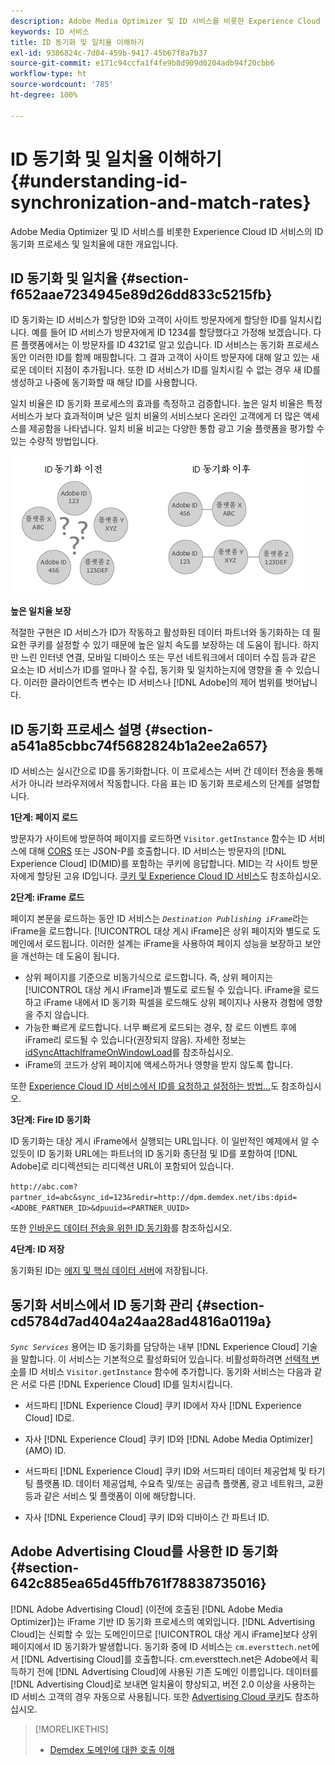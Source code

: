 ```yaml
---
description: Adobe Media Optimizer 및 ID 서비스를 비롯한 Experience Cloud ID 서비스의 ID 동기화 프로세스 및 일치율에 대한 개요입니다.
keywords: ID 서비스
title: ID 동기화 및 일치율 이해하기
exl-id: 9386824c-7d04-459b-9417-45b67f8a7b37
source-git-commit: e171c94ccfa1f4fe9b8d909d0204adb94f20cbb6
workflow-type: ht
source-wordcount: '785'
ht-degree: 100%

---
```


# ID 동기화 및 일치율 이해하기{#understanding-id-synchronization-and-match-rates}

Adobe Media Optimizer 및 ID 서비스를 비롯한 Experience Cloud ID 서비스의 ID 동기화 프로세스 및 일치율에 대한 개요입니다.

## ID 동기화 및 일치율 {#section-f652aae7234945e89d26dd833c5215fb}

ID 동기화는 ID 서비스가 할당한 ID와 고객이 사이트 방문자에게 할당한 ID를 일치시킵니다. 예를 들어 ID 서비스가 방문자에게 ID 1234를 할당했다고 가정해 보겠습니다. 다른 플랫폼에서는 이 방문자를 ID 4321로 알고 있습니다. ID 서비스는 동기화 프로세스 동안 이러한 ID를 함께 매핑합니다. 그 결과 고객이 사이트 방문자에 대해 알고 있는 새로운 데이터 지점이 추가됩니다. 또한 ID 서비스가 ID를 일치시킬 수 없는 경우 새 ID를 생성하고 나중에 동기화할 때 해당 ID를 사용합니다.

일치 비율은 ID 동기화 프로세스의 효과를 측정하고 검증합니다. 높은 일치 비율은 특정 서비스가 보다 효과적이며 낮은 일치 비율의 서비스보다 온라인 고객에게 더 많은 액세스를 제공함을 나타냅니다. 일치 비율 비교는 다양한 통합 광고 기술 플랫폼을 평가할 수 있는 수량적 방법입니다.

![](assets/idsync2.png)

**높은 일치율 보장**

적절한 구현은 ID 서비스가 ID가 작동하고 활성화된 데이터 파트너와 동기화하는 데 필요한 쿠키를 설정할 수 있기 때문에 높은 일치 속도를 보장하는 데 도움이 됩니다. 하지만 느린 인터넷 연결, 모바일 디바이스 또는 무선 네트워크에서 데이터 수집 등과 같은 요소는 ID 서비스가 ID를 얼마나 잘 수집, 동기화 및 일치하는지에 영향을 줄 수 있습니다. 이러한 클라이언트측 변수는 ID 서비스나 [!DNL Adobe]의 제어 범위를 벗어납니다.

## ID 동기화 프로세스 설명 {#section-a541a85cbbc74f5682824b1a2ee2a657}

ID 서비스는 실시간으로 ID를 동기화합니다. 이 프로세스는 서버 간 데이터 전송을 통해서가 아니라 브라우저에서 작동합니다. 다음 표는 ID 동기화 프로세스의 단계를 설명합니다.

**1단계: 페이지 로드**

방문자가 사이트에 방문하여 페이지를 로드하면 `Visitor.getInstance` 함수는 ID 서비스에 대해 [CORS](../reference/cors.md#concept-6c280446990d46d88ba9da15d2dcc758) 또는 JSON-P를 호출합니다. ID 서비스는 방문자의 [!DNL Experience Cloud] ID(MID)를 포함하는 쿠키에 응답합니다. MID는 각 사이트 방문자에게 할당된 고유 ID입니다. [쿠키 및 Experience Cloud ID 서비스](../introduction/cookies.md)도 참조하십시오.

**2단계: iFrame 로드**

페이지 본문을 로드하는 동안 ID 서비스는 *`Destination Publishing iFrame`*&#x200B;라는 iFrame을 로드합니다. [!UICONTROL 대상 게시 iFrame]은 상위 페이지와 별도로 도메인에서 로드됩니다. 이러한 설계는 iFrame을 사용하여 페이지 성능을 보장하고 보안을 개선하는 데 도움이 됩니다.

* 상위 페이지를 기준으로 비동기식으로 로드합니다. 즉, 상위 페이지는 [!UICONTROL 대상 게시 iFrame]과 별도로 로드될 수 있습니다. iFrame을 로드하고 iFrame 내에서 ID 동기화 픽셀을 로드해도 상위 페이지나 사용자 경험에 영향을 주지 않습니다.
* 가능한 빠르게 로드합니다. 너무 빠르게 로드되는 경우, 창 로드 이벤트 후에 iFrame리 로드될 수 있습니다(권장되지 않음). 자세한 정보는 [idSyncAttachIframeOnWindowLoad](../library/function-vars/idsyncattachiframeonwindowload.md#reference-b86b7112e0814a4c82c4e24c158508f4)를 참조하십시오.
* iFrame의 코드가 상위 페이지에 액세스하거나 영향을 받지 않도록 합니다.

또한 [Experience Cloud ID 서비스에서 ID를 요청하고 설정하는 방법...](../introduction/id-request.md#concept-2caacebb1d244402816760e9b8bcef6a)도 참조하십시오.

**3단계: Fire ID 동기화**

ID 동기화는 대상 게시 iFrame에서 실행되는 URL입니다. 이 일반적인 예제에서 알 수 있듯이 ID 동기화 URL에는 파트너의 ID 동기화 종단점 및 ID를 포함하여 [!DNL Adobe]로 리디렉션되는 리디렉션 URL이 포함되어 있습니다.

`http://abc.com?partner_id=abc&sync_id=123&redir=http://dpm.demdex.net/ibs:dpid=<ADOBE_PARTNER_ID>&dpuuid=<PARTNER_UUID>`

또한 [인바운드 데이터 전송을 위한 ID 동기화](https://experienceleague.adobe.com/docs/audience-manager/user-guide/implementation-integration-guides/sending-audience-data/batch-data-transfer-process/id-sync-http.html?lang=ko-KR)를 참조하십시오.

**4단계: ID 저장**

동기화된 ID는 [에지 및 핵심 데이터 서버](https://experienceleague.adobe.com/docs/audience-manager/user-guide/reference/system-components/components-edge.html?lang=ko-KR)에 저장됩니다.

## 동기화 서비스에서 ID 동기화 관리 {#section-cd5784d7ad404a24aa28ad4816a0119a}

*`Sync Services`* 용어는 ID 동기화를 담당하는 내부 [!DNL Experience Cloud] 기술을 말합니다. 이 서비스는 기본적으로 활성화되어 있습니다. 비활성화하려면 [선택적 변수](../library/function-vars/disableidsync.md#reference-589d6b489ac64eddb5a7ff758945e414)를 ID 서비스 `Visitor.getInstance` 함수에 추가합니다. 동기화 서비스는 다음과 같은 서로 다른 [!DNL Experience Cloud] ID를 일치시킵니다.

* 서드파티 [!DNL Experience Cloud] 쿠키 ID에서 자사 [!DNL Experience Cloud] ID로.

* 자사 [!DNL Experience Cloud] 쿠키 ID와 [!DNL Adobe Media Optimizer] (AMO) ID.

* 서드파티 [!DNL Experience Cloud] 쿠키 ID와 서드파티 데이터 제공업체 및 타기팅 플랫폼 ID. 데이터 제공업체, 수요측 및/또는 공급측 플랫폼, 광고 네트워크, 교환 등과 같은 서비스 및 플랫폼이 이에 해당합니다.
* 자사 [!DNL Experience Cloud] 쿠키 ID와 디바이스 간 파트너 ID.

## Adobe Advertising Cloud를 사용한 ID 동기화 {#section-642c885ea65d45ffb761f78838735016}

[!DNL Adobe Advertising Cloud] (이전에 호출된 [!DNL Adobe Media Optimizer])는 iFrame 기반 ID 동기화 프로세스의 예외입니다. [!DNL Advertising Cloud]는 신뢰할 수 있는 도메인이므로 [!UICONTROL 대상 게시 iFrame]보다 상위 페이지에서 ID 동기화가 발생합니다. 동기화 중에 ID 서비스는 `cm.eversttech.net`에서 [!DNL Advertising Cloud]를 호출합니다. cm.eversttech.net은 Adobe에서 획득하기 전에 [!DNL Advertising Cloud]에 사용된 기존 도메인 이름입니다. 데이터를 [!DNL Advertising Cloud]로 보내면 일치율이 향상되고, 버전 2.0 이상을 사용하는 ID 서비스 고객의 경우 자동으로 사용됩니다. 또한 [Advertising Cloud 쿠키](https://experienceleague.adobe.com/docs/core-services/interface/administration/ec-cookies/cookies-advertising-cloud.html?lang=ko-KR)도 참조하십시오.

>[!MORELIKETHIS]
>
>* [Demdex 도메인에 대한 호출 이해](https://experienceleague.adobe.com/docs/audience-manager/user-guide/reference/demdex-calls.html?lang=ko-KR)

